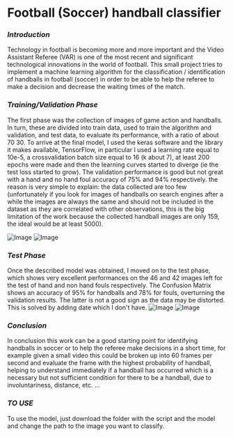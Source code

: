 # **Football (Soccer) handball classifier**
### *Introduction*
Technology in football is becoming more and more important and the Video Assistant Referee (VAR) is one of the most recent and significant technological innovations in the world of football.
This small project tries to implement a machine learning algorithm for the classification / identification of handballs in football (soccer) in order to be able to help the referee to make a decision and decrease the waiting times of the match.
### *Training/Validation Phase*
The first phase was the collection of images of game action and handballs. In turn, these are divided into train data, used to train the algorithm and validation, and test data, to evaluate its performance, with a ratio of about 70 30. To arrive at the final model, I used the keras software and the library it makes available, TensorFlow, in particular I used a learning rate equal to 10e-5, a crossvalidation batch size equal to 16 (k about 7), at least 200 epochs were made and then the learning curves started to diverge (ie the test loss started to grow). The validation performance is good but not great with a hand and no hand foul accuracy of 75% and 94% respectively. the reason is very simple to explain: the data collected are too few (unfortunately if you look for images of handballs on search engines after a while the images are always the same and should not be included in the dataset as they are correlated with other observations, this is the big limitation of the work because the collected handball images are only 159, the ideal would be at least 5000).

![Image](https://user-images.githubusercontent.com/98172442/224316075-3f945934-22cd-4fc4-b41f-061e8293a03d.PNG) 
![Image](https://user-images.githubusercontent.com/98172442/224316100-48c94776-e70c-467e-a639-a52498ae8ab4.PNG)
### *Test Phase*
Once the described model was obtained, I moved on to the test phase, which shows very excellent performances on the 46 and 42 images left for the test of hand and non hand fouls respectively. The Confusion Matrix shows an accuracy of 95% for handballs and 78% for fouls, overturning the validation results. The latter is not a good sign as the data may be distorted. This is solved by adding date which I don't have.
![Image](https://user-images.githubusercontent.com/98172442/224317182-63962651-ca28-4f2b-804a-1e9f119e834f.PNG) ![Image](https://user-images.githubusercontent.com/98172442/224317219-b1e33bbb-efc3-405a-bc04-f45ff4f4a315.PNG)
### *Conclusion*
In conclusion this work can be a good starting point for identifying handballs in soccer or to help the referee make decisions in a short time, for example given a small video this could be broken up into 60 frames per second and evaluate the frame with the highest probability of handball, helping to understand immediately if a handball has occurred which is a necessary but not sufficient condition for there to be a handball, due to involuntariness, distance, etc. ...
### *TO USE*
To use the model, just download the folder with the script and the model and change the path to the image you want to classify.
